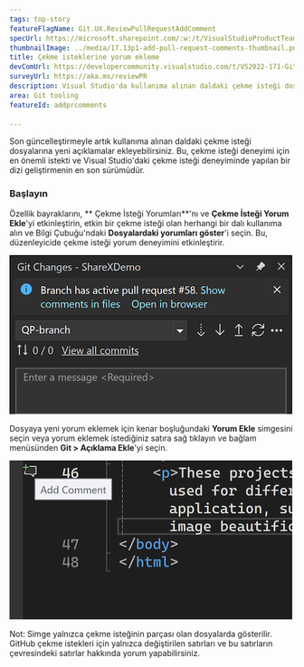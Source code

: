 ```yaml
---
tags: top-story
featureFlagName: Git.UX.ReviewPullRequestAddComment
specUrl: https://microsoft.sharepoint.com/:w:/t/VisualStudioProductTeam/EdF1b2Q6ENlPtBi9sTug6CkBTewteQ9kiMuHpprvsaqmcw?e=Cr8rXF
thumbnailImage: ../media/17.13p1-add-pull-request-comments-thumbnail.png
title: Çekme isteklerine yorum ekleme
devComUrl: https://developercommunity.visualstudio.com/t/VS2022-171-Git-Pull-Request-is-gone/1576559
surveyUrl: https://aka.ms/reviewPR
description: Visual Studio'da kullanıma alınan daldaki çekme isteği dosyalarına yeni açıklamalar ekleyerek gözden geçirin.
area: Git tooling
featureId: addprcomments

---
```



Son güncelleştirmeyle artık kullanıma alınan daldaki çekme isteği dosyalarına yeni açıklamalar ekleyebilirsiniz. Bu, çekme isteği deneyimi için en önemli istekti ve Visual Studio'daki çekme isteği deneyiminde yapılan bir dizi geliştirmenin en son sürümüdür.

### Başlayın

Özellik bayraklarını, ** Çekme İsteği Yorumları**'nı ve **Çekme İsteği Yorum Ekle**'yi etkinleştirin, etkin bir çekme isteği olan herhangi bir dalı kullanıma alın ve Bilgi Çubuğu'ndaki **Dosyalardaki yorumları göster**'i seçin. Bu, düzenleyicide çekme isteği yorum deneyimini etkinleştirir.

![Çekme isteği açıklamalarını görüntüleme bildirimi](../media/17.11p1-view-pull-request-comments-thumbnail.png)

Dosyaya yeni yorum eklemek için kenar boşluğundaki **Yorum Ekle** simgesini seçin veya yorum eklemek istediğiniz satıra sağ tıklayın ve bağlam menüsünden **Git > Açıklama Ekle**'yi seçin.

![Çekme isteği yorum simgesi ekleme](../media/17.13p1-add-pull-request-comments-thumbnail.png)

Not: Simge yalnızca çekme isteğinin parçası olan dosyalarda gösterilir. GitHub çekme istekleri için yalnızca değiştirilen satırları ve bu satırların çevresindeki satırlar hakkında yorum yapabilirsiniz.
